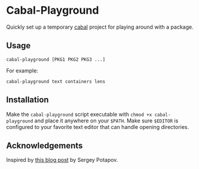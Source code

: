 # Cabal-Playground

Quickly set up a temporary [cabal](https://cabal.readthedocs.io/) project for playing around with a package.

## Usage

```
cabal-playground [PKG1 PKG2 PKG3 ...]
```

For example:

```
cabal-playground text containers lens
```

## Installation

Make the `cabal-playground` script executable with `chmod +x cabal-playground` and place it anywhere on your `$PATH`. Make sure `$EDITOR` is configured to your favorite text editor that can handle opening directories.

## Acknowledgements

Inspired by [this blog post](https://www.greyblake.com/blog/2021-03-12-rust-playground-at-your-fingertips/) by Sergey Potapov.
